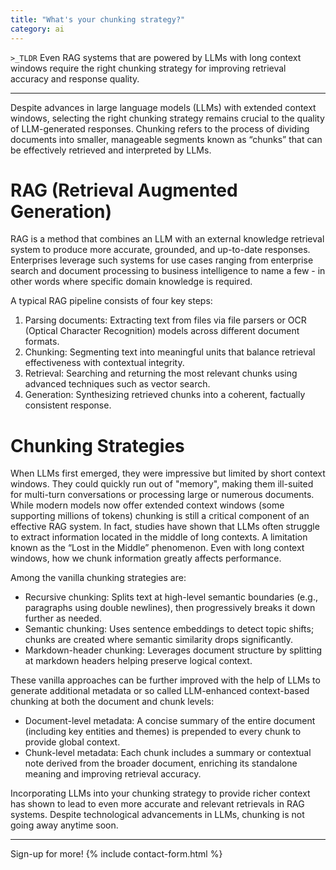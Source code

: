 ```yaml
---
title: "What's your chunking strategy?"
category: ai
---
```



`>_TLDR`
Even RAG systems that are powered by LLMs with long context windows require the right chunking strategy for improving retrieval accuracy and response quality.

---

Despite advances in large language models (LLMs) with extended context windows, selecting the right chunking strategy remains crucial to the quality of LLM-generated responses. Chunking refers to the process of dividing documents into smaller, manageable segments known as “chunks” that can be effectively retrieved and interpreted by LLMs.

# RAG (Retrieval Augmented Generation)

RAG is a method that combines an LLM  with an external knowledge retrieval system to produce more accurate, grounded, and up-to-date responses. Enterprises leverage such systems for use cases ranging from enterprise search and document processing to business intelligence to name a few - in other words where specific domain knowledge is required. 

A typical RAG pipeline consists of four key steps:
1. Parsing documents: Extracting text from files via file parsers or OCR (Optical Character Recognition) models across different document formats.
2. Chunking: Segmenting text into meaningful units that balance retrieval effectiveness with contextual integrity.
3. Retrieval: Searching and returning the most relevant chunks using advanced techniques such as vector search.
4. Generation: Synthesizing retrieved chunks into a coherent, factually consistent response.

# Chunking Strategies

When LLMs first emerged, they were impressive but limited by short context windows. They could quickly run out of "memory", making them ill-suited for multi-turn conversations or processing large or numerous documents. While modern models now offer extended context windows (some supporting millions of tokens) chunking is still a critical component of an effective RAG system.
In fact, studies have shown that LLMs often struggle to extract information located in the middle of long contexts. A limitation known as the “Lost in the Middle” phenomenon. Even with long context windows, how we chunk information greatly affects performance.

Among the vanilla chunking strategies are:
- Recursive chunking: Splits text at high-level semantic boundaries (e.g., paragraphs using double newlines), then progressively breaks it down further as needed.
- Semantic chunking: Uses sentence embeddings to detect topic shifts; chunks are created where semantic similarity drops significantly.
- Markdown-header chunking: Leverages document structure by splitting at markdown headers helping preserve logical context.

These vanilla approaches can be further improved with the help of LLMs to generate additional metadata or so called LLM-enhanced context-based chunking at both the document and chunk levels:
- Document-level metadata: A concise summary of the entire document (including key entities and themes) is prepended to every chunk to provide global context.
- Chunk-level metadata: Each chunk includes a summary or contextual note derived from the broader document, enriching its standalone meaning and improving retrieval accuracy.

Incorporating LLMs into your chunking strategy to provide richer context has shown to lead to even more accurate and relevant retrievals in RAG systems. Despite technological advancements in LLMs, chunking is not going away anytime soon.

---
Sign-up for more!
{% include contact-form.html %}
